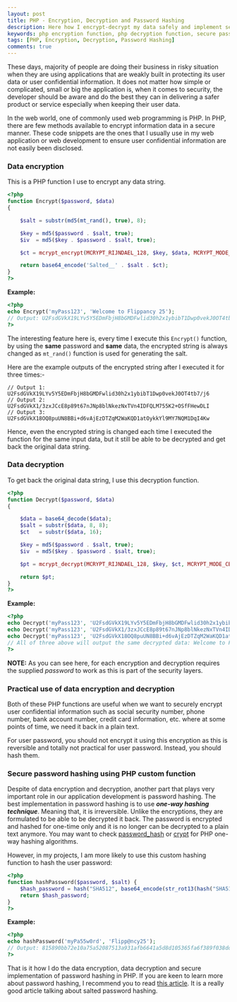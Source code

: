 ```yaml
---
layout: post
title: PHP - Encryption, Decryption and Password Hashing
description: Here how I encrypt-decrypt my data safely and implement secure password hashing in PHP using these PHP custom function.
keywords: php encryption function, php decryption function, secure password hashing using php
tags: [PHP, Encryption, Decryption, Password Hashing]
comments: true
---
```


These days, majority of people are doing their business in risky situation when they are using applications that are weakly built in protecting its user data or user confidential information. It does not matter how simple or complicated, small or big the application is, when it comes to security, the developer should be aware and do the best they can in delivering a safer product or service especially when keeping their user data.

In the web world, one of commonly used web programming is PHP. In PHP, there are few methods available to encrypt information data in a secure manner. These code snippets are the ones that I usually use in my web application or web development to ensure user confidential information are not easily been disclosed.

### Data encryption

This is a PHP function I use to encrypt any data string.

```php
<?php
function Encrypt($password, $data)
{

    $salt = substr(md5(mt_rand(), true), 8);

    $key = md5($password . $salt, true);
    $iv  = md5($key . $password . $salt, true);

    $ct = mcrypt_encrypt(MCRYPT_RIJNDAEL_128, $key, $data, MCRYPT_MODE_CBC, $iv);

    return base64_encode('Salted__' . $salt . $ct);
}
?>
```

**Example:**

```php
<?php
echo Encrypt('myPass123', 'Welcome to Flippancy 25');
// Output: U2FsdGVkX19LYv5Y5EDmFbjH8bGMDFwlid30h2x1ybibT1Dwp0vekJ0OT4tb7/j6
?>
```

The interesting feature here is, every time I execute this `Encrypt()` function, by using the **same** password and **same** data, the encrypted string is always changed as `mt_rand()` function is used for generating the salt.

Here are the example outputs of the encrypted string after I executed it for three times:-

```
// Output 1: U2FsdGVkX19LYv5Y5EDmFbjH8bGMDFwlid30h2x1ybibT1Dwp0vekJ0OT4tb7/j6
// Output 2: U2FsdGVkX1/3zxJCcE8p89t67nJNp8blNkezNxTVn4IDFQLM755K2+OSfFHewDLI
// Output 3: U2FsdGVkX18OQ8puUN8BBi+d6vAjEzDTZqM2WaKQD1atOykkYl9MY7NQM1DqI4Kw
```

Hence, even the encrypted string is changed each time I executed the function for the same input data, but it still be able to be decrypted and get back the original data string.

### Data decryption

To get back the original data string, I use this decryption function.

```php
<?php
function Decrypt($password, $data)
{

    $data = base64_decode($data);
    $salt = substr($data, 8, 8);
    $ct   = substr($data, 16);

    $key = md5($password . $salt, true);
    $iv  = md5($key . $password . $salt, true);

    $pt = mcrypt_decrypt(MCRYPT_RIJNDAEL_128, $key, $ct, MCRYPT_MODE_CBC, $iv);

    return $pt;
}
?>
```

**Example:**

```php
<?php
echo Decrypt('myPass123', 'U2FsdGVkX19LYv5Y5EDmFbjH8bGMDFwlid30h2x1ybibT1Dwp0vekJ0OT4tb7/j6');
echo Decrypt('myPass123', 'U2FsdGVkX1/3zxJCcE8p89t67nJNp8blNkezNxTVn4IDFQLM755K2+OSfFHewDLI');
echo Decrypt('myPass123', 'U2FsdGVkX18OQ8puUN8BBi+d6vAjEzDTZqM2WaKQD1atOykkYl9MY7NQM1DqI4Kw');
// All of three above will output the same decrypted data: Welcome to Flippancy 25
?>
```

**NOTE:** As you can see here, for each encryption and decryption requires the supplied _password_ to work as this is part of the security layers.

### Practical use of data encryption and decryption

Both of these PHP functions are useful when we want to securely encrypt user confidential information such as social security number, phone number, bank account number, credit card information, etc. where at some points of time, we need it back in a plain text.

For user password, you should not encrypt it using this encryption as this is reversible and totally not practical for user password. Instead, you should hash them.

### Secure password hashing using PHP custom function

Despite of data encryption and decryption, another part that plays very important role in our application development is password hashing. The best implementation in password hashing is to use **_one-way hashing technique_**. Meaning that, it is irreversible. Unlike the encryptions, they are formulated to be able to be decrypted it back. The password is encrypted and hashed for one-time only and it is no longer can be decrypted to a plain text anymore. You may want to check [password_hash](http://php.net/manual/en/function.password-hash.php) or [crypt](http://php.net/manual/en/function.crypt.php) for PHP one-way hashing algorithms.

However, in my projects, I am more likely to use this custom hashing function to hash the user password:

```php
<?php
function hashPassword($password, $salt) {
    $hash_password = hash("SHA512", base64_encode(str_rot13(hash("SHA512", str_rot13($salt . $password)))));
    return $hash_password;
}
?>
```

**Example:**

```php
<?php
echo hashPassword('myPa55w0rd', 'Flipp@ncy25');
// Output: 815890bb72e10a75a52087513a931afb6641a5d8d105365fa6f389f038dd81b45290a44cf94bb61e7741e073c6f4d59a16e9896bd197cc320f84f3a4d27cfb50
?>
```

That is it how I do the data encryption, data decryption and secure implementation of password hashing in PHP. If you are keen to learn more about password hashing, I recommend you to read [this article](https://crackstation.net/hashing-security.htm). It is a really good article talking about salted password hashing.
